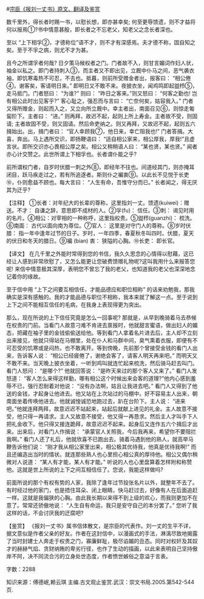 #[宗臣《报刘一丈书》原文、翻译及鉴赏](https://www.vrrw.net/wx/14194.html)

数千里外，得长者时赐一书，以慰长想，即亦甚幸矣; 何至更辱馈遗，则不才益将何以报焉①?书中情意甚殷，即长者之不忘老父，知老父之念长者深也。

至以 “上下相孚②，才德称位”语不才，则不才有深感焉。夫才德不称，固自知之矣。至于不孚之病，则尤不才为甚。

且今之所谓孚者何哉? 日夕策马候权者之门。门者故不入，则甘言媚词作妇人状，袖金以私之。即门者持刺入③，而主者又不即出见，立厩中仆马之间，恶气袭衣袖，即饥寒毒热不可忍，不去也。抵暮，则前所受赠金者出，报客曰： “相公倦④，谢客矣，客请明日来。” 即明日又不敢不来。夜披衣坐，闻鸡鸣即起盥栉⑤，走马抵门。门者怒曰： “为谁?” 则曰： “昨日之客来。”则又怒曰： “何客之勤也! 岂有相公此时出见客乎?” 客心耻之，强忍而与言曰： “亡奈何矣，姑容我入。” 门者又得所赠金，则起而入之，又立向所立厩中。幸主者出，南面召见⑥，则惊走匍匐阶下。主者曰： “进。” 则再拜，故迟不起，起则上所上寿金。主者故不受，则固请; 主者故固不受，则又固请。然后命吏纳之。则又再拜，又故迟不起，起则五六揖始出。出，揖门者曰： “官人幸顾我⑦，他日来，幸亡阻我也!” 门者答揖。大喜，奔出。马上遇所交识，即扬鞭语曰： “适自相公家来，相公厚我，厚我!”且虚言状。即所交识亦心畏相公厚之矣。相公又稍稍语人曰： “某也贤，某也贤。” 闻者亦心计交赞之。此世所谓上下相孚也。长者谓仆能之乎?

前所谓权门者，自岁时伏腊一刺之外⑧，即经年不往也。间道经其门，则亦掩耳闭目，跃马疾走过之，若有所追逐者。斯则仆之褊衷⑨。以此长不见悦于长吏⑩，仆则愈益不顾也。每大言曰： “人生有命，吾惟守分而已。” 长者闻之，得无厌其为迂乎?



【注释】 ①长者：对年纪大的长辈的尊称，这里指刘一丈。馈遗(kuiwei)：赠送。不才： 自谦之辞，意思即不成材的人。②孚(fu)： 信任。③刺： 谒见时用的名片。④相公：对宰相的一种称呼，这里指权贵。⑤盥栉(guanzhi)： 梳洗。⑥南面： 古代以面向南为尊位。⑦官人： 这里是对守门人的尊称。⑧岁时伏腊： 指一年中逢年过节的日子。岁时，一年四季，春夏秋冬叫四时。伏腊，夏天的伏日和冬天的腊日。⑨褊 (bian) 衷： 狭隘的心胸。⑩长吏： 即长官。

【译文】 在几千里之外能时常得到您的书信，我久久思念的心情得以慰藉，这已经让人感到非常欣慰了，又怎么能更让您破费馈赠礼物呢?这叫我用什么来报答您呢! 来信中情意极其深厚，表明您不曾忘了我的老父，也知道我的老父也深深地念记着你的缘故。

至于信中用 “上下之间要互相信任，才能品德应和职位相称” 的话来劝勉我，那我确实是深有感触的。我的才能品德与职位不相称，我本来就了解这一点。至于说到上下之间不能相互信任的毛病，在我身上表现得更为突出。

那么，现在所说的上下信任究竟是怎么一回事呢? 那就是，从早到晚骑着马去恭候在权贵的门前。当看门人故意刁难不肯进去禀报时，他就甜言蜜语，做出妇人的媚态，把藏在袖子里的金钱偷偷送给他。等到看门人拿着名片进去后，主人却不立刻出来接见，他就只得站在马棚里，处在仆人和马群中间，臭气熏着衣服，即便有不可忍受的饥寒或是闷热，也不敢离开。等到傍晚，先前那个曾接受金钱的看门人出来，告诉客人说： “相公已经疲倦了，谢绝会客了，请客人明天再来吧。” 而明天又不敢不来。当天晚上披衣坐着，一听到鸡叫就连忙起来梳洗，然后骑马赶去叫门。看门人怒问： “是哪个?” 他就回答说： “是昨天来过的那个客人又来了。” 看门人发怒道： “客人怎么来得这样勤，哪有相公这个时候出来会客的道理?”他内心感到羞辱不已，强行忍耐着对他说： “没有办法啊，姑且让我进去吧。” 看门人又得到了他送的金钱，才起身让他进去。他又站在上次站过的马棚中。好不容易主人出来，朝南面坐着传唤他进去。他就诚惶诚恐地跑过去，趴在台阶下。主人说： “进来吧。”他就连拜两拜，故意迟迟不站起来，站起后就献上进见的礼金。主人故意不接受，他只得一再请求。主人又故意不接受，他又得一再恳求。然后主人才叫手下人把礼金收下。他只得又接连跪拜，故意迟迟不起来。起身后又连作五六个揖后才出来。出来后，对看门人作揖说： “承蒙官人关照我，今后我再来，希望你不要阻拦我啊。” 看门人还了礼后，他就欣喜不已跑出去。骑着马遇到他的熟人，就高举马鞭告诉他们说： “刚才我从相公家里出来，相公极其优待我，他真是优待我啊!” 而且还编造出当时的情状。就连那些熟人也心里担心相公真的厚待他。相公又偶尔稍微对人说道： “某人有才能，某人有才能。” 听说的人也心里盘算着怎样附和称赞他。这就是世上所说的上下之间互相信任了。您说，我能这样做吗?

前面所说的那个有权有势的人家，我除了逢年过节投张名片以外，就整年不去了。有时经过他的家门，也是捂住耳朵、闭上眼睛，快马赶过去，好像有人在后面追赶一样。这就是我偏狭的心胸。由此我长期以来得不到上级的欢心，而我则更加不在意了。常常还骄傲地说： “人生自有命运，我只是安守自己的本分罢了。” 您听了我这样的话，不会讨厌我的迂腐吧?

【鉴赏】 《报刘一丈书》属书信体散文，是宗臣的代表作。刘一丈的生平不详，据文意似是作者父亲的好友。作者在这封信中，以漫画式的手法，淋漓尽致地揭露了当时封建士人奔走于权贵之门，寡廉鲜耻，极尽谄媚的丑态。同时对权奸及其奴才的赫赫气焰、贪财纳贿的卑劣行径，也作了生动的描画，以此来表明自己坚持傲岸不阿，决不同流合污的立身处世态度，作者愤世嫉俗之意溢于言表。

字数：2288

知识来源：傅德岷,赖云琪 主编.古文观止鉴赏.武汉：崇文书局.2005.第542-544页.

